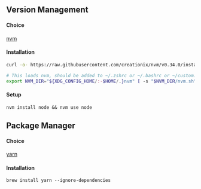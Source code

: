 ## Version Management
#### Choice
[nvm](https://github.com/creationix/nvm)

#### Installation
```bash
curl -o- https://raw.githubusercontent.com/creationix/nvm/v0.34.0/install.sh | bash

# This loads nvm, should be added to ~/.zshrc or ~/.bashrc or ~/custom.zsh
export NVM_DIR="${XDG_CONFIG_HOME/:-$HOME/.}nvm" [ -s "$NVM_DIR/nvm.sh" ] && \. "$NVM_DIR/nvm.sh" 
```

#### Setup
`nvm install node && nvm use node`

## Package Manager
#### Choice
[yarn](https://github.com/yarnpkg/yarn)

#### Installation
`brew install yarn --ignore-dependencies`
